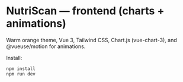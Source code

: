 # NutriScan — frontend (charts + animations)

Warm orange theme, Vue 3, Tailwind CSS, Chart.js (vue-chart-3), and @vueuse/motion for animations.

Install:

```
npm install
npm run dev
```
